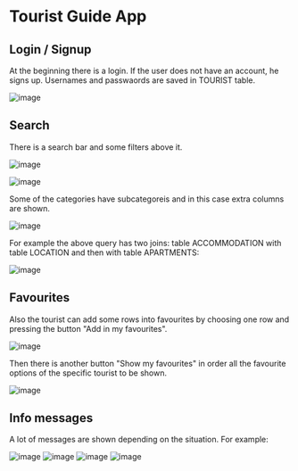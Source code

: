 # Tourist Guide App

## Login / Signup 
At the beginning there is a login. If the user does not have an account, he signs up. Usernames and passwaords are saved in TOURIST table.

![image](https://user-images.githubusercontent.com/93796754/211068692-33b397d3-9c8f-4e24-9ddf-6251fd429006.png)

## Search 
There is a search bar and some filters above it. 

![image](https://user-images.githubusercontent.com/93796754/211070754-54939cb7-674b-475c-9b73-06bde1a7b8d4.png)


![image](https://user-images.githubusercontent.com/93796754/211070661-d42f0fb6-0ac6-443a-9cd8-6cdffa661f28.png)

Some of the categories have subcategoreis and in this case extra columns are shown.

![image](https://user-images.githubusercontent.com/93796754/211071140-7c8af87a-f741-4b53-acbf-62377ae4063e.png)

For example the above query has two joins: table ACCOMMODATION with table LOCATION and then with table APARTMENTS:

![image](https://user-images.githubusercontent.com/93796754/211071371-d501fc35-ffcc-4d1e-800f-51a0544b1aa8.png)

## Favourites 
Also the tourist can add some rows into favourites by choosing one row and pressing the button "Add in my favourites".

![image](https://user-images.githubusercontent.com/93796754/211071855-d9e713f8-f2e0-480b-99d0-77f59740b7f1.png)

Then there is another button "Show my favourites" in order all the favourite options of the specific tourist to be shown.

![image](https://user-images.githubusercontent.com/93796754/211072153-f7676fc6-189c-45ad-a770-98163d5efb90.png)

## Info messages
A lot of messages are shown depending on the situation. For example:

![image](https://user-images.githubusercontent.com/93796754/211072349-2bc8580d-4e0c-40a2-928a-7216899498cd.png)
![image](https://user-images.githubusercontent.com/93796754/211072455-4d6ee115-088b-4d55-b5d8-7d511345b938.png)
![image](https://user-images.githubusercontent.com/93796754/211072557-f30a5fc6-3cb6-4d7f-9244-b0d521d8efbf.png)
![image](https://user-images.githubusercontent.com/93796754/211072586-b3f34609-7b28-44a8-a7a4-e54aee4d3317.png)






